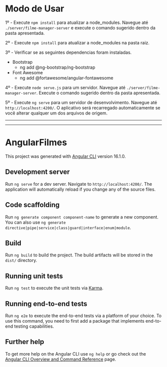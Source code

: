 # Modo de Usar

1º - Execute `npm install` para atualizar a node_modules. Navegue até `./server/filme-manager-server` e execute o comando sugerido dentro da pasta apresentada.

2º - Execute `npm install` para atualizar a node_modules na pasta raiz.

3º - Verificar se as seguintes dependencias foram instaladas.
* Bootstrap
    + ng add @ng-bootstrap/ng-bootstrap
* Font Awesome
    + ng add @fortawesome/angular-fontawesome

4º - Execute `node serve.js` para um servidor. Navegue até `./server/filme-manager-server`. Execute o comando sugerido dentro da pasta apresentada.

5º - Execute `ng serve` para um servidor de desenvolvimento. Navegue até `http://localhost:4200/`. O aplicativo será recarregado automaticamente se você alterar qualquer um dos arquivos de origem.

--------------------
--------------------

# AngularFilmes

This project was generated with [Angular CLI](https://github.com/angular/angular-cli) version 16.1.0.

## Development server

Run `ng serve` for a dev server. Navigate to `http://localhost:4200/`. The application will automatically reload if you change any of the source files.

## Code scaffolding

Run `ng generate component component-name` to generate a new component. You can also use `ng generate directive|pipe|service|class|guard|interface|enum|module`.

## Build

Run `ng build` to build the project. The build artifacts will be stored in the `dist/` directory.

## Running unit tests

Run `ng test` to execute the unit tests via [Karma](https://karma-runner.github.io).

## Running end-to-end tests

Run `ng e2e` to execute the end-to-end tests via a platform of your choice. To use this command, you need to first add a package that implements end-to-end testing capabilities.

## Further help

To get more help on the Angular CLI use `ng help` or go check out the [Angular CLI Overview and Command Reference](https://angular.io/cli) page.

